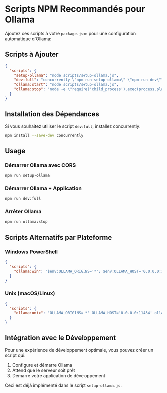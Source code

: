 # Scripts NPM Recommandés pour Ollama

Ajoutez ces scripts à votre `package.json` pour une configuration automatique d'Ollama:

## Scripts à Ajouter

```json
{
  "scripts": {
    "setup-ollama": "node scripts/setup-ollama.js",
    "dev:full": "concurrently \"npm run setup-ollama\" \"npm run dev\"",
    "ollama:start": "node scripts/setup-ollama.js",
    "ollama:stop": "node -e \"require('child_process').exec(process.platform === 'win32' ? 'taskkill /F /IM ollama.exe' : 'pkill -f ollama', ()=>{})\""
  }
}
```

## Installation des Dépendances

Si vous souhaitez utiliser le script `dev:full`, installez concurrently:

```bash
npm install --save-dev concurrently
```

## Usage

### Démarrer Ollama avec CORS
```bash
npm run setup-ollama
```

### Démarrer Ollama + Application
```bash
npm run dev:full
```

### Arrêter Ollama
```bash
npm run ollama:stop
```

## Scripts Alternatifs par Plateforme

### Windows PowerShell
```json
{
  "scripts": {
    "ollama:win": "$env:OLLAMA_ORIGINS='*'; $env:OLLAMA_HOST='0.0.0.0:11434'; ollama serve"
  }
}
```

### Unix (macOS/Linux)
```json
{
  "scripts": {
    "ollama:unix": "OLLAMA_ORIGINS='*' OLLAMA_HOST='0.0.0.0:11434' ollama serve"
  }
}
```

## Intégration avec le Développement

Pour une expérience de développement optimale, vous pouvez créer un script qui:
1. Configure et démarre Ollama
2. Attend que le serveur soit prêt
3. Démarre votre application de développement

Ceci est déjà implémenté dans le script `setup-ollama.js`.